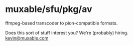 # muxable/sfu/pkg/av

ffmpeg-based transcoder to pion-compatible formats.

Does this sort of stuff interest you? We're (probably) hiring. kevin@muxable.com
